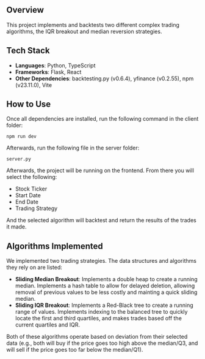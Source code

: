 ## Overview
This project implements and backtests two different complex trading algorithms, the IQR breakout and median reversion strategies.

## Tech Stack
- **Languages**: Python, TypeScript
- **Frameworks**: Flask, React
- **Other Dependencies**: backtesting.py (v0.6.4), yfinance (v0.2.55), npm (v23.11.0), Vite

## How to Use
Once all dependencies are installed, run the following command in the client folder:

```npm run dev```

Afterwards, run the following file in the server folder:

```server.py```

Afterwards, the project will be running on the frontend. From there you will select the following:
- Stock Ticker
- Start Date
- End Date
- Trading Strategy

And the selected algorithm will backtest and return the results of the trades it made.

## Algorithms Implemented

We implemented two trading strategies. The data structures and algorithms they rely on are listed:
- **Sliding Median Breakout**: Implements a double heap to create a running median. Implements a hash table to allow for delayed deletion, allowing removal of previous values to be less costly and mainting a quick sliding median.
- **Sliding IQR Breakout**: Implements a Red-Black tree to create a running range of values. Implements indexing to the balanced tree to quickly locate the first and third quartiles, and makes trades based off the current quartiles and IQR.

Both of these algorithms operate based on deviation from their selected data (e.g., both will buy if the price goes too high above the median/Q3, and will sell if the price goes too far below the median/Q1).

